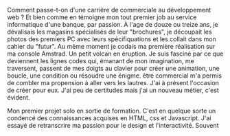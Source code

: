 Comment passe-t-on d'une carrière de commerciale au développement web ? Et bien comme en témoigne mon tout premier job au service informatique d'une banque, par passion. À l'age de douze ou treize ans, je dévalisais les magasins spécialisés de leur "brochures", je découpait les photos des premiers PC avec leurs spécifiquations et les collait dans mon cahier du "futur". Au même moment je codais ma première réalisation sur ma console Amstrad. Un petit volcan en éruption. Je suis fasciné par ce que deviennent les lignes codes qui, émanant de mon imagination, me traversent, passent de mes doigts au clavier pour créer une animation, une boucle, une condition ou résoudre une énigme. être commercial m'a permis de combler ma propension à aller vers les lautres. J'ai à présent l'occasion de créer pour eux. J'ai peu de certitudes mais j'ai un nouveau métier, c'est évident.

Mon premier projet solo en sortie de formation. C'est en quelque sorte un condencé des connaissances acquises en HTML, css et Javascript. J'ai essayé de retranscrire ma passion pour le design et l'interactivité. Souvent
